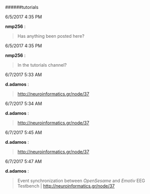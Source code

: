 ######tutorials

6/5/2017 4:35 PM

 **nmp256** :

 >Has anything been posted here?

6/5/2017 4:35 PM

 **nmp256** :

 >In the tutorials channel?

6/7/2017 5:33 AM

 **d.adamos** :

 ><http://neuroinformatics.gr/node/37>

6/7/2017 5:34 AM

 **d.adamos** :

 ><http://neuroinformatics.gr/node/37>

6/7/2017 5:45 AM

 **d.adamos** :

 ><http://neuroinformatics.gr/node/37>

6/7/2017 5:47 AM

 **d.adamos** :

 >Event synchronization between *OpenSesame* and *Emotiv* EEG Testbench | <http://neuroinformatics.gr/node/37>


